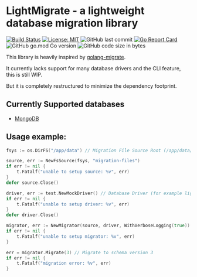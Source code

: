 # LightMigrate - a lightweight database migration library

[![Build Status](https://travis-ci.com/h44z/lightmigrate.svg?token=q4pSqaqT58Jzpxdx62xk&branch=master)](https://travis-ci.com/h44z/lightmigrate)
[![License: MIT](https://img.shields.io/badge/license-MIT-green.svg)](https://opensource.org/licenses/MIT)
![GitHub last commit](https://img.shields.io/github/last-commit/h44z/lightmigrate)
[![Go Report Card](https://goreportcard.com/badge/github.com/h44z/lightmigrate)](https://goreportcard.com/report/github.com/h44z/lightmigrate)
![GitHub go.mod Go version](https://img.shields.io/github/go-mod/go-version/h44z/lightmigrate)
![GitHub code size in bytes](https://img.shields.io/github/languages/code-size/h44z/lightmigrate)

This library is heavily inspired by [golang-migrate](https://github.com/golang-migrate/migrate).

It currently lacks support for many database drivers and the CLI feature, this is still WIP. 

But it is completely restructured to minimize the dependency footprint.

## Currently Supported databases
 - [MongoDB](https://github.com/h44z/lightmigrate-mongodb) 

## Usage example:

```go
fsys := os.DirFS("/app/data") // Migration File Source Root (/app/data/migration-files)

source, err := NewFsSource(fsys, "migration-files")
if err != nil {
    t.Fatalf("unable to setup source: %v", err)
}
defer source.Close()

driver, err := test.NewMockDriver() // Database Driver (for example lightmigrate_mongo.NewDriver())
if err != nil {
    t.Fatalf("unable to setup driver: %v", err)
}
defer driver.Close()

migrator, err := NewMigrator(source, driver, WithVerboseLogging(true)) // The migrator instance
if err != nil {
    t.Fatalf("unable to setup migrator: %v", err)
}

err = migrator.Migrate(3) // Migrate to schema version 3
if err != nil {
    t.Fatalf("migration error: %v", err)
}
```


